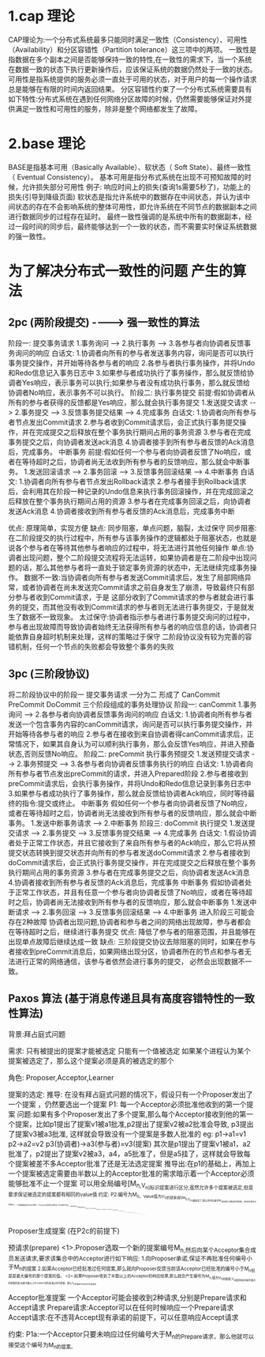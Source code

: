 # 1.cap 理论

CAP理论为:一个分布式系统最多只能同时满足一致性（Consistency）、可用性（Availability）和分区容错性（Partition tolerance）这三项中的两项。
一致性是指数据在多个副本之间是否能够保持一致的特性,在一致性的需求下，当一个系统在数据一致的状态下执行更新操作后，应该保证系统的数据仍然处于一致的状态。
可用性是指系统提供的服务必须一直处于可用的状态，对于用户的每一个操作请求总是能够在有限的时间内返回结果。
分区容错性约束了一个分布式系统需要具有如下特性:分布式系统在遇到任何网络分区故障的时候，仍然需要能够保证对外提供满足一致性和可用性的服务，除非是整个网络都发生了故障。

# 2.base 理论

BASE是指基本可用（Basically Available）、软状态（ Soft State）、最终一致性（ Eventual Consistency）。
基本可用是指分布式系统在出现不可预知故障的时候，允许损失部分可用性
例子: 响应时间上的损失(查询1s需要5秒了)，功能上的损失(引导到降级页面)
软状态是指允许系统中的数据存在中间状态，并认为该中间状态的存在不会影响系统的整体可用性，即允许系统在不同节点的数据副本之间进行数据同步的过程存在延时。
最终一致性强调的是系统中所有的数据副本，经过一段时间的同步后，最终能够达到一个一致的状态，而不需要实时保证系统数据的强一致性。

# 为了解决分布式一致性的问题 产生的算法

## 2pc (两阶段提交) ----> 强一致性的算法
阶段一: 提交事务请求
1.事务询问 --> 2.执行事务 --> 3.各参与者向协调者反馈事务询问的响应
白话文: 1.协调者向所有的参与者发送事务内容，询问是否可以执行事务提交操作，并开始等待各参与者的响应
       2.各参与者执行事务操作，并将Undo和Redo信息记入事务日志中
       3.如果参与者成功执行了事务操作，那么就反馈给协调者Yes响应，表示事务可以执行;如果参与者没有成功执行事务，那么就反馈给协调者No响应，表示事务不可以执行。
阶段二: 执行事务提交
前提:假如协调者从所有的参与者获得的反馈都是Yes响应，那么就会执行事务提交
1.发送提交请求 --> 2.事务提交 --> 3.反馈事务提交结果 --> 4.完成事务
白话文: 1.协调者向所有参与者节点发出Commit请求
       2.参与者收到Commit请求后，会正式执行事务提交操作，并在完成提交之后释放在整个事务执行期间占用的事务资源
       3.参与者在完成事务提交之后，向协调者发送ack消息
       4.协调者接手到所有参与者反馈的Ack消息后，完成事务。
中断事务
前提:假如任何一个参与者向协调者反馈了No响应，或者在等待超时之后，协调者尚无法收到所有参与者的反馈响应，那么就会中断事务。
1.发送回滚请求 --> 2.事务回滚 --> 3.反馈事务回滚结果 --> 4.中断事务
白话文: 1.协调者向所有参与者节点发出Rollback请求
       2.参与者接手到Rollback请求后，会利用其在阶段一种记录的Undo信息来执行事务回滚操作，并在完成回滚之后释放在整个事务执行期间占用的资源
       3.参与者在完成事务回滚之后，向协调者发送Ack消息
       4.协调者接收到所有参与者反馈的Ack消息后，完成事务中断
       
优点: 原理简单，实现方便
缺点: 同步阻塞，单点问题，脑裂，太过保守
同步阻塞:在二阶段提交的执行过程中，所有参与该事务操作的逻辑都处于阻塞状态，也就是说各个参与者在等待其他参与者响应的过程中，将无法进行其他任何操作
单点:协调者出现问题，整个二阶段提交流程将无法运转，如果协调者是在二阶段中出现问题的话，那么其他参与者将一直处于锁定事务资源的状态中，无法继续完成事务操作。
数据不一致:当协调者向所有参与者发送Commit请求后，发生了局部网络异常，或者协调者在尚未发送完Commit请求之前自身发生了崩溃，导致最终只有部分参与者收到Commit请求，于是
这部分收到了Commit请求的参与者就会进行事务的提交，而其他没有收到Commit请求的参与者则无法进行事务提交，于是就发生了数据不一致现象。
太过保守:协调者指示参与者进行事务提交询问的过程中，参与者出现故障而导致协调者始终无法获得所有参与者的响应信息的话，协调者只能依靠自身超时机制来处理，这样的策略过于保守
二阶段协议没有较为完善的容错机制，任何一个节点的失败都会导致整个事务的失败
       
## 3pc (三阶段协议)
将二阶段协议中的阶段一  提交事务请求 一分为二 形成了 CanCommit PreCommit DoCommit 三个阶段组成的事务处理协议
阶段一: canCommit
1.事务询问 --> 2.各参与者向协调者反馈事务询问的响应
白话文: 1.协调者向所有参与者发送一个包含事务内容的canCommit请求，询问是否可以执行事务提交操作，并开始等待各参与者的响应
       2.参与者在接收到来自协调者得canCommit请求后，正常情况下，如果其自身认为可以顺利执行事务，那么会反馈Yes响应，并进入预备状态,否则反馈No响应。
阶段二: preCommit 
执行事务预提交
1.发送预提交请求 --> 2.事务预提交 --> 3.各参与者向协调者反馈事务执行的响应
白话文: 1.协调者向所有参与者节点发出preCommit的请求，并进入Prepared阶段
       2.参与者接收到preCommit请求后，会执行事务操作，并将Undo和Redo信息记录到事务日志中
       3.如果参与者成功执行了事务操作，那么就会反馈给协调者Ack响应，同时等待最终的指令:提交或终止。
中断事务
假如任何一个参与者向协调者反馈了No响应，或者在等待超时之后，协调者尚无法接收到所有参与者的反馈响应，那么就会中断事务。
1.发送中断事务请求 --> 2.中断事务
阶段三: doCommit
执行提交
1.发送提交请求 --> 2.事务提交 --> 3.反馈事务提交结果 --> 4.完成事务
白话文: 1.假设协调者处于正常工作状态，并且它接收到了来自所有参与者的Ack响应，那么它将从预提交状态转换到提交状态并向所有的参与者发送doCommit请求
       2.参与者接收到doCommit请求后，会正式执行事务提交操作，并在完成提交之后释放在整个事务执行期间占用的事务资源
       3.参与者在完成事务提交之后，向协调者发送Ack消息
       4.协调者接收到所有参与者反馈的Ack消息后，完成事务
中断事务
假如协调者处于正常工作状态，并且有任意一个参与者向协调者反馈了No响应，或者在等待超时之后，协调者尚无法接收到所有参与者的反馈响应，那么就会中断事务
1.发送中断请求 --> 2.事务回滚 --> 3.反馈事务回滚结果 --> 4.中断事务
进入阶段三可能会存在2种故障 协调者出现问题,协调者和参与者之间的网络出现故障，参与者都会在等待超时之后，继续进行事务提交
优点: 降低了参与者的阻塞范围，并且能够在出现单点故障后继续达成一致
缺点: 三阶段提交协议去除阻塞的同时，如果在参与者接收到preCommit消息后，如果网络出现分区，协调者所在的节点和参与者无法进行正常的网络通信，该参与者依然会进行事务的提交，
必然会出现数据不一致。

## Paxos 算法 (基于消息传递且具有高度容错特性的一致性算法)

背景:拜占庭式问题

需求: 只有被提出的提案才能被选定
     只能有一个值被选定
     如果某个进程认为某个提案被选定了，那么这个提案必须是真的被选定的那个
     
角色: Proposer,Acceptor,Learner

提案的选定:
推导: 在没有拜占庭式问题的情况下，假设只有一个Proposer发出了一个提案 ，仍然要选出一个提案
     P1: 每一个Acceptor必须批准他收到的第一个提案
问题:如果有多个Proposer发出了多个提案,那么每个Acceptor接收到他的第一个提案，比如p1提出了提案v1被a1批准,p2提出了提案v2被a2批准会导致,
    p3提出了提案v3被a3批准, 这样就会导致没有一个提案是多数人批准的
    eg: p1->a1=v1 p2->a2=v2 p3(协调者)->a3(参与者)=v3(提案)
    其次是p1提出了提案v1被a1，a2批准了，p2提出了提案v2被a3，a4，a5批准了，但是a5挂了，这样就会导致每个提案被差不多Acceptor批准了还是无法选定提案
推导出:在p1的基础上，再加上一个提案被选定需要由半数以上的Acceptor批准的需求暗示着一个Acceptor必须能够批准不止一个提案
    可以用全局编号[M<sub>n,V<sub>n]标识提案进行区分,虽然允许多个提案被选定,但是要求保证被选定的提案都有相同的value值
约定:
    P2:编号为M<sub>0、Value值为V<sub>0的提案(即[M<sub>0,V<sub>0])被选定了,那么所有比编号M<sub>0更高的,且被选定的提案，其value值也必须是V<sub>0;
一个提案被选定首先至少要有一个Acceptor批准所以推导出:
    P2a:编号为M<sub>0、Value值为V<sub>0的提案(即[M<sub>0,V<sub>0])被选定了,那么所有比编号M<sub>0更高的,且被Acceptor批准的提案，其value值也必须是V<sub>0;
假如p1提出了提案[M<sub>1,V<sub>2]还没有被批准过,p2提出了提案[M<sub>0,V<sub>1]被a2,a3,a4,a5批准了，超过半数被批准则被选定,此时产生了一个编号更高的提案[M<sub>1,V<sub>2]
与P2a矛盾，因为值不相同。
推导:需要对p2a加强
    P2b:如果一个提案[M<sub>0,V<sub>0]被选定后,之后Proposer产生的编号更高的提案,其value值都为V<sub>0;
推导:
    P2c:对于任意M<sub>n和V<sub>n,如果提案[M<sub>n,V<sub>n]被提出,那么肯定存在一个由半数以上Acceptor组成的集合S，满足下列条件的任何一个:
    1.S中不存在任何批准过编号小于M<sub>n的提案的Acceptor
    2.选取S中所有Acceptor批准的编号小于M<sub>n的提案，其中编号最大的那个提案其Value值是V<sub>n;

Proposer生成提案  (在P2c的前提下)  

预请求(prepare)
<1>.Proposer选取一个新的提案编号M<sub>n,然后向某个Acceptor集合成员发送请求,要求该集合中的Acceptor进行如下响应:
  1.向Proposer承诺,保证不再批准任何编号小于M<sub>n的提案
  2.如果Acceptor已经批准过任何提案,那么就向Proposer反馈当前该Acceptor已经批准的编号小于M<sub>n但是是最大编号的那个提案的值。
<2>.如果Proposer收到了半数以上的Acceptor的响应结果,那么就会产生编号为M<sub>n,值为V<sub>n的提案,V<sub>n就是响应中编号最大的提案的值
    如果半数以上Acceptor没有批准过任何提案，那么V<sub>n的值由Proposer任意选定
    
Acceptor批准提案
一个Acceptor可能会接收到2种请求,分别是Prepare请求和Accept请求
Prepare请求:Acceptor可以在任何时候响应一个Prepare请求
Accept请求:在不违背Accept现有承诺的前提下，可以任意响应Accept请求

约束: P1a:一个Acceptor只要未响应过任何编号大于M<sub>n的Prepare请求，那么他就可以接受这个编号为M<sub>n的提案。